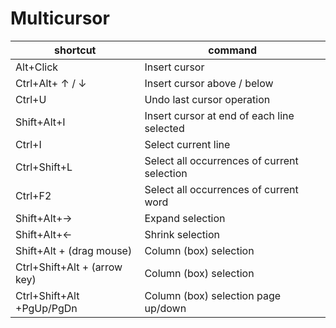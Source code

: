 # Multicursor

| shortcut                     | command                                     |
| ---------------------------- | ------------------------------------------- |
| Alt+Click                    | Insert cursor                               |
| Ctrl+Alt+ ↑ / ↓              | Insert cursor above / below                 |
| Ctrl+U                       | Undo last cursor operation                  |
| Shift+Alt+I                  | Insert cursor at end of each line selected  |
| Ctrl+I                       | Select current line                         |
| Ctrl+Shift+L                 | Select all occurrences of current selection |
| Ctrl+F2                      | Select all occurrences of current word      |
| Shift+Alt+→                  | Expand selection                            |
| Shift+Alt+←                  | Shrink selection                            |
| Shift+Alt + (drag mouse)     | Column (box) selection                      |
| Ctrl+Shift+Alt + (arrow key) | Column (box) selection                      |
| Ctrl+Shift+Alt +PgUp/PgDn    | Column (box) selection page up/down         |